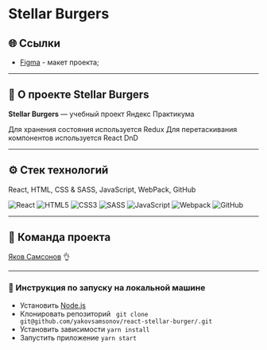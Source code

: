 # Stellar Burgers

## 🌐 Ссылки

- [Figma](<https://www.figma.com/file/ocw9a6hNGeAejl4F3G9fp8/React-_-%D0%9F%D1%80%D0%BE%D0%B5%D0%BA%D1%82%D0%BD%D1%8B%D0%B5-%D0%B7%D0%B0%D0%B4%D0%B0%D1%87%D0%B8-(3-%D0%BC%D0%B5%D1%81%D1%8F%D1%86%D0%B0)_external_link?node-id=2974:2989>) - макет проекта;

---

## 📗 О проекте Stellar Burgers

**Stellar Burgers** — учебный проект Яндекс Практикума

Для хранения состояния используется Redux
Для перетаскивания компонентов используется React DnD

---

## ⚙️ Cтек технологий

React, HTML, CSS & SASS, JavaScript, WebPack, GitHub

![React](https://img.shields.io/badge/react-%23121011.svg?style=for-the-badge&logo=react&logoColor=white) ![HTML5](https://img.shields.io/badge/html5-%23E34F26.svg?style=for-the-badge&logo=html5&logoColor=white) ![CSS3](https://img.shields.io/badge/css3-%231572B6.svg?style=for-the-badge&logo=css3&logoColor=white) ![SASS](https://img.shields.io/badge/SASS-hotpink.svg?style=for-the-badge&logo=SASS&logoColor=white) ![JavaScript](https://img.shields.io/badge/javascript-%23323330.svg?style=for-the-badge&logo=javascript&logoColor=%23F7DF1E) ![Webpack](https://img.shields.io/badge/webpack-%238DD6F9.svg?style=for-the-badge&logo=webpack&logoColor=black) ![GitHub](https://img.shields.io/badge/github-%23121011.svg?style=for-the-badge&logo=github&logoColor=white)

---

## 💪 Команда проекта

[Яков Самсонов](https://github.com/yakovsamsonov) 👌

---

### 📜 Инструкция по запуску на локальной машине

- Установить [Node.js](https://nodejs.org/ru/)
- Клонировать репозиторий ` git clone git@github.com/yakovsamsonov/react-stellar-burger/.git`
- Установить зависимости `yarn install`
- Запустить приложение `yarn start`
